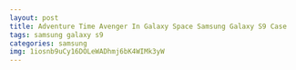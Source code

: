 ```yaml
---
layout: post
title: Adventure Time Avenger In Galaxy Space Samsung Galaxy S9 Case
tags: samsung galaxy s9
categories: samsung
img: 1iosnb9uCy16DOLeWADhmj6bK4WIMk3yW
---
```


